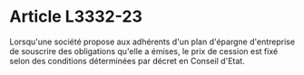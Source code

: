 # Article L3332-23

Lorsqu'une société propose aux adhérents d'un plan d'épargne d'entreprise de souscrire des obligations qu'elle a émises, le prix de cession est fixé selon des conditions déterminées par décret en Conseil d'Etat.
